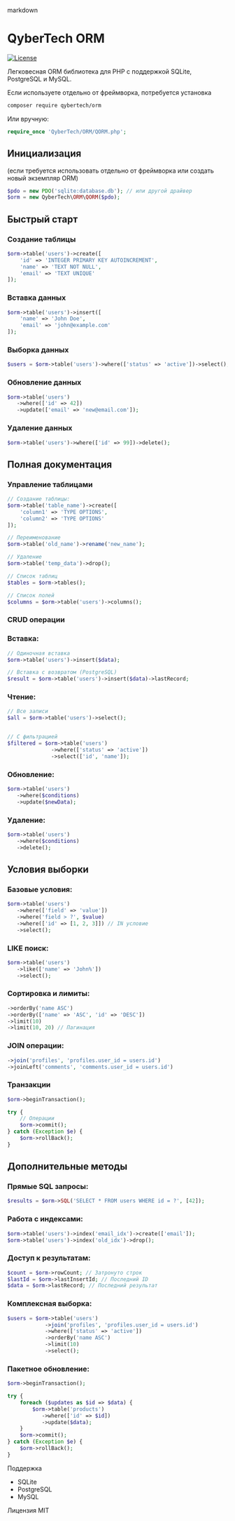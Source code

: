 markdown
# QyberTech ORM

[![License](https://img.shields.io/badge/license-MIT-blue.svg)](LICENSE)

Легковесная ORM библиотека для PHP с поддержкой SQLite, PostgreSQL и MySQL.

Если используете отдельно от фреймворка, потребуется установка

```bash
composer require qybertech/orm
```

Или вручную:

```php
require_once 'QyberTech/ORM/QORM.php';
```

## Инициализация
(если требуется использовать отдельно от фреймворка или создать новый экземпляр ORM)

```php
$pdo = new PDO('sqlite:database.db'); // или другой драйвер
$orm = new QyberTech\ORM\QORM($pdo);
```


## Быстрый старт

### Создание таблицы
```php
$orm->table('users')->create([
    'id' => 'INTEGER PRIMARY KEY AUTOINCREMENT',
    'name' => 'TEXT NOT NULL',
    'email' => 'TEXT UNIQUE'
]);
```

### Вставка данных
```php
$orm->table('users')->insert([
    'name' => 'John Doe',
    'email' => 'john@example.com'
]);
```


### Выборка данных
```php
$users = $orm->table('users')->where(['status' => 'active'])->select();
```

### Обновление данных
```php
$orm->table('users')
   ->where(['id' => 42])
   ->update(['email' => 'new@email.com']);
```

### Удаление данных
```php
$orm->table('users')->where(['id' => 99])->delete();
```

## Полная документация


### Управление таблицами

```php
// Создание таблицы:
$orm->table('table_name')->create([
    'column1' => 'TYPE OPTIONS',
    'column2' => 'TYPE OPTIONS'
]);

// Переименование
$orm->table('old_name')->rename('new_name');

// Удаление
$orm->table('temp_data')->drop();

// Список таблиц
$tables = $orm->tables();

// Список полей
$columns = $orm->table('users')->columns();
```

### CRUD операции

### Вставка:

```php
// Одиночная вставка
$orm->table('users')->insert($data);

// Вставка с возвратом (PostgreSQL)
$result = $orm->table('users')->insert($data)->lastRecord;
```

### Чтение:

```php
// Все записи
$all = $orm->table('users')->select();


// С фильтрацией
$filtered = $orm->table('users')
              ->where(['status' => 'active'])
              ->select(['id', 'name']);
```

### Обновление:

```php
$orm->table('users')
   ->where($conditions)
   ->update($newData);
```

### Удаление:

```php
$orm->table('users')
   ->where($conditions)
   ->delete();
```

## Условия выборки
### Базовые условия:

```php
$orm->table('users')
   ->where(['field' => 'value'])
   ->where('field > ?', $value)
   ->where(['id' => [1, 2, 3]]) // IN условие
   ->select();
```

### LIKE поиск:

```php
$orm->table('users')
   ->like(['name' => 'John%'])
   ->select();
```

### Сортировка и лимиты:

```php
->orderBy('name ASC')
->orderBy(['name' => 'ASC', 'id' => 'DESC'])
->limit(10)
->limit(10, 20) // Пагинация
```

### JOIN операции:

```php
->join('profiles', 'profiles.user_id = users.id')
->joinLeft('comments', 'comments.user_id = users.id')
```

### Транзакции

```php
$orm->beginTransaction();

try {
    // Операции
    $orm->commit();
} catch (Exception $e) {
    $orm->rollBack();
}
```

## Дополнительные методы

### Прямые SQL запросы:

```php
$results = $orm->SQL('SELECT * FROM users WHERE id = ?', [42]);
```

### Работа с индексами:

```php
$orm->table('users')->index('email_idx')->create(['email']);
$orm->table('users')->index('old_idx')->drop();
```

### Доступ к результатам:

```php
$count = $orm->rowCount; // Затронуто строк
$lastId = $orm->lastInsertId; // Последний ID
$data = $orm->lastRecord; // Последний результат
```

### Комплексная выборка:

```php
$users = $orm->table('users')
            ->join('profiles', 'profiles.user_id = users.id')
            ->where(['status' => 'active'])
            ->orderBy('name ASC')
            ->limit(10)
            ->select();
```

### Пакетное обновление:

```php
$orm->beginTransaction();

try {
    foreach ($updates as $id => $data) {
        $orm->table('products')
           ->where(['id' => $id])
           ->update($data);
    }
    $orm->commit();
} catch (Exception $e) {
    $orm->rollBack();
}
```

Поддержка
* SQLite
* PostgreSQL
* MySQL

Лицензия MIT
